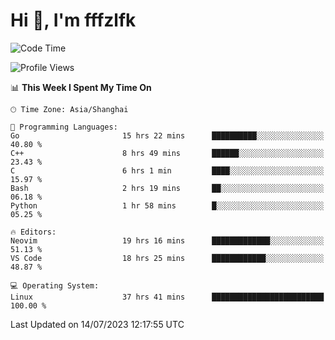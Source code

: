 # Hi 👋, I'm fffzlfk

<!--START_SECTION:waka-->
![Code Time](http://img.shields.io/badge/Code%20Time-305%20hrs%2017%20mins-blue)

![Profile Views](http://img.shields.io/badge/Profile%20Views-0-blue)

📊 **This Week I Spent My Time On** 

```text
🕑︎ Time Zone: Asia/Shanghai

💬 Programming Languages: 
Go                       15 hrs 22 mins      ██████████░░░░░░░░░░░░░░░   40.80 % 
C++                      8 hrs 49 mins       ██████░░░░░░░░░░░░░░░░░░░   23.43 % 
C                        6 hrs 1 min         ████░░░░░░░░░░░░░░░░░░░░░   15.97 % 
Bash                     2 hrs 19 mins       ██░░░░░░░░░░░░░░░░░░░░░░░   06.18 % 
Python                   1 hr 58 mins        █░░░░░░░░░░░░░░░░░░░░░░░░   05.25 % 

🔥 Editors: 
Neovim                   19 hrs 16 mins      █████████████░░░░░░░░░░░░   51.13 % 
VS Code                  18 hrs 25 mins      ████████████░░░░░░░░░░░░░   48.87 % 

💻 Operating System: 
Linux                    37 hrs 41 mins      █████████████████████████   100.00 % 
```


 Last Updated on 14/07/2023 12:17:55 UTC
<!--END_SECTION:waka-->
